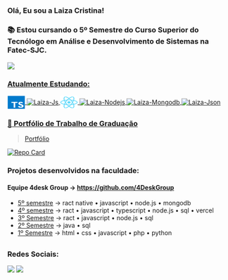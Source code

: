 ### Olá, Eu sou a Laiza Cristina!

<h3 >📚 Estou cursando o 5º Semestre do Curso Superior do Tecnólogo em Análise e Desenvolvimento de Sistemas na Fatec-SJC.</h3>
<div alinhar = "centro">
 <a href="https://github.com/LaizaCristina">
 <img align="center" height="190em"  src="https://github-readme-stats.vercel.app/api/top-langs/?username=LaizaCristina&layout=compact&langs_count=16&theme=radical"/>

 <h3>Atualmente Estudando:</h3>
 <img align="center" alt="Laiza-Ts" height="30" width="40" src="https://raw.githubusercontent.com/devicons/devicon/master/icons/typescript/typescript-plain.svg">
 <img align="center" alt="Laiza-Js" height="30" width="40" src="https://cdn.jsdelivr.net/gh/devicons/devicon@latest/icons/javascript/javascript-original.svg" />
 <img align="center" alt="Laiza-React" height="30" width="40" src="https://raw.githubusercontent.com/devicons/devicon/master/icons/react/react-original.svg">
 <img align="center" alt="Laiza-Nodejs" height="30" width="40" src="https://cdn.jsdelivr.net/gh/devicons/devicon/icons/nodejs/nodejs-original.svg">
 <img align="center" alt="Laiza-Mongodb" height="30" width="40" src="https://cdn.jsdelivr.net/gh/devicons/devicon@latest/icons/mongodb/mongodb-plain-wordmark.svg" />
 <img align="center" alt="Laiza-Json" height="30" width="40" src="https://cdn.jsdelivr.net/gh/devicons/devicon@latest/icons/json/json-plain.svg" />
</div>
         

### :page_with_curl: Portfólio de Trabalho de Graduação
> [Portfólio](https://github.com/LaizaCristina/Portifolio-TG)

[![Repo Card](https://github-readme-stats.vercel.app/api/pin/?username=LaizaCristina&repo=Portifolio-TG&bg_color=131422&border_color=4E4E4E&show_icons=true&icon_color=FE428E&title_color=FE428E&text_color=74aaa9)]([https://github.com/SEUUSERNAME/SEUREPOSITORIO](https://github.com/LaizaCristina/Portifolio-TG))

### Projetos desenvolvidos na faculdade:
 
#### Equipe 4desk Group → https://github.com/4DeskGroup
 * [5º semestre](https://github.com/4DeskGroup/API-2024.1) → ract native • javascript • node.js • mongodb
 * [4º semestre](https://github.com/LaizaCristina/api-4-semestre-Greenneat) → ract • javascript • typescript • node.js • sql • vercel
 * [3º Semestre](https://github.com/LaizaCristina/code-fatec-api-3-semestre-Visiona) → ract • javascript • node.js • sql
 * [2º Semestre](https://github.com/LaizaCristina/code-fatec-api-2-semestre-TrackCash) → java • sql
 * [1º Semestre](https://github.com/LaizaCristina/code-fatec-api-1-semestre) → html • css • javascript • php • python
##
  ### Redes Sociais:
  <a href = "mailto:laizacristinamt@gmail.com"><img src="https://img.shields.io/badge/-Gmail-%23333?style=for-the-badge&logo=gmail&logoColor=white" target="_blank"></a>
  <a href="https://www.linkedin.com/in/laiza-cristina-machado-zaic-truyts-476223252" target="_blank"><img src="https://img.shields.io/badge/-LinkedIn-%230077B5?style=for-the-badge&logo=linkedin&logoColor=white" target="_blank"></a> 
